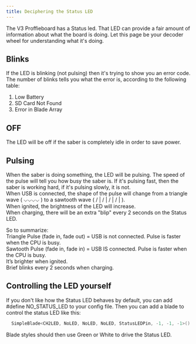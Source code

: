 ```yaml
---
title: Deciphering the Status LED
---
```


The V3 Proffieboard has a Status led. That LED can provide a fair amount of information about what the board is doing. Let this page be your decoder wheel for understanding what it's doing.

## Blinks

If the LED is blinking (not pulsing) then it's trying to show you an error code. The number of blinks tells you what the error is, according to the following table:

1. Low Battery
2. SD Card Not Found
3. Error in Blade Array

## OFF

The LED will be off if the saber is completely idle in order to save power.

## Pulsing

When the saber is doing something, the LED will be pulsing. The speed of the pulse will tell you how busy the saber is. If it's pulsing fast, then the saber is working hard, if it's pulsing slowly, it is not.  
When USB is connected, the shape of the pulse will change from a triangle wave ( &#9013;&#9013;&#9013;&#9013; ) to a sawtooth wave ( / | / | / | / | ).  
When ignited, the brightness of the LED will increase.  
When charging, there will be an extra "blip" every 2 seconds on the Status LED. 
 
So to summarize:  
Triangle Pulse (fade in, fade out) = USB is not connected. Pulse is faster when the CPU is busy.  
Sawtooth Pulse (fade in, fade in) =  USB IS connected. Pulse is faster when the CPU is busy.  
It’s brighter when ignited.  
Brief blinks every 2 seconds when charging.


## Controlling the LED yourself

If you don't like how the Status LED behaves by default, you can add #define NO_STATUS_LED to your config file. Then you can add a blade to control the status LED like this:

```cpp
  SimpleBlade<CH2LED, NoLED, NoLED, NoLED, StatusLEDPin, -1, -1, -1>()
```
Blade styles should then use Green or White to drive the Status LED.
